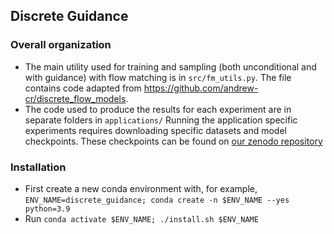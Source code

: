 ## Discrete Guidance

### Overall organization
* The main utility used for training and sampling (both unconditional and with guidance)
    with flow matching is in `src/fm_utils.py`. 
    The file contains code adapted from https://github.com/andrew-cr/discrete_flow_models.
* The code used to produce the results for each experiment are in separate folders in `applications/`
    Running the application specific experiments requires downloading specific
    datasets and model checkpoints. These checkpoints can be found on [our zenodo repository](https://zenodo.org/records/13968379)



### Installation
* First create a new conda environment with, for example, `ENV_NAME=discrete_guidance; conda create -n $ENV_NAME --yes python=3.9`
* Run `conda activate $ENV_NAME; ./install.sh $ENV_NAME`
